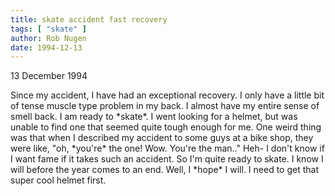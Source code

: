 ```yaml
---
title: skate accident fast recovery
tags: [ "skate" ]
author: Rob Nugen
date: 1994-12-13
---
```


<p class=date>13 December 1994<p>

<p>Since my accident, I have had an exceptional recovery.  I only have
a little bit of tense muscle type problem in my back.  I almost have
my entire sense of smell back.  I am ready to *skate*.  I went looking
for a helmet, but was unable to find one that seemed quite tough
enough for me.  One weird thing was that when I described my accident
to some guys at a bike shop, they were like, "oh, *you're* the one!
Wow.  You're the man.." Heh- I don't know if I want fame if it takes
such an accident.  So I'm quite ready to skate. I know I will before
the year comes to an end. Well, I *hope* I will. I need to get that
super cool helmet first.<p>
